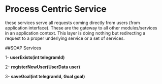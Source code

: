 # Process Centric Service

these services serve all requests coming directly from users (from application interface). These are the gateway to all other modules/services in an application context. This layer is doing nothing but redirecting a request to a proper underlying service or a set of services.






##SOAP Services 

1- **userExists(int telegramId)**

2- **registerNewUser(UserData user)**

3- **saveGoal(int telegramId, Goal goal)**